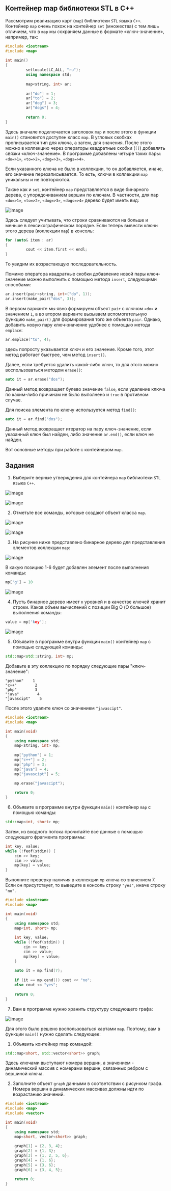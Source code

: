 ## Контейнер map библиотеки STL в C++

Рассмотрим реализацию карт (`map`) библиотеки `STL` языка `С++`. Контейнер `map` очень похож на контейнер `set` (множества) с тем лишь отличием, что в `map` мы
сохраняем данные в формате «ключ-значение», например, так:

```c++
#include <iostream>
#include <map>
 
int main()
{
         setlocale(LC_ALL, "ru");
         using namespace std;
 
         map<string, int> ar;
 
         ar["do"] = 1;
         ar["to"] = 2;
         ar["dog"] = 3;
         ar["dogs"] = 4;
 
         return 0;
}
```

Здесь вначале подключается заголовок `map` и после этого в функции `main()` становится доступен класс `map`. В угловых скобках прописывается тип для ключа, а затем,
для значения. После этого можно в коллекцию через операторы квадратные скобки (`[]`) добавлять связки «ключ-значение». В программе добавлены четыре таких пары:
`«do=>1»`, `«to=>2»`, `«dog=>3»`, `«dogs=>4»`.

Если указанного ключа не было в коллекции, то он добавляется, иначе, его значение перезаписывается. То есть, ключи в коллекции `map` уникальны и не повторяются.

Также как и `set`, контейнер `map` представляется в виде бинарного дерева, с упорядочиванием вершин по ключам. В частности, для пар `«do=>1»`, `«to=>2»`, `«dog=>3»`,
`«dogs=>4»` дерево будет иметь вид:

![image](https://user-images.githubusercontent.com/124737857/230767688-4c724738-f26f-4a6e-ac94-bc1581442574.png)

Здесь следует учитывать, что строки сравниваются на больше и меньше в лексикографическом порядке. Если теперь вывести ключи этого дерева (коллекции `map`) в консоль:

```c++
for (auto& item : ar)
{
         cout << item.first << endl;
}
```

То увидим их возрастающую последовательность.

Помимо оператора квадратные скобки добавление новой пары ключ-значение можно выполнить с помощью метода `insert`, следующими способами:

```c++
ar.insert(pair<string, int>("do", 1));
ar.insert(make_pair("dos", 3));
```

В первом варианте мы явно формируем объект `pair` с ключом `«do»` и значением `1`, а во втором варианте вызываем вспомогательную функцию `make_pair()` для формирования
того же объекта `pair`. Однако, добавить новую пару ключ-значение удобнее с помощью метода `emplace`:

```c++
ar.emplace("to", 4);
```

здесь попросту указывается ключ и его значение. Кроме того, этот метод работает быстрее, чем метод `insert()`.

Далее, если требуется удалить какой-либо ключ, то для этого можно воспользоваться методом `erase()`:

```c++
auto it = ar.erase("dos");
```

Данный метод возвращает булево значение `false`, если удаление ключа по каким-либо причинам не было выполнено и `true` в противном случае.

Для поиска элемента по ключу используется метод `find()`:

```c++
auto it = ar.find("dos");
```

Данный метод возвращает итератор на пару ключ-значение, если указанный ключ был найден, либо значение `ar.end()`, если ключ не найден.

Вот основные методы при работе с контейнером `map`.

## Задания

1. Выберите верные утверждения для контейнера `map` библиотеки `STL` языка `С++`.

![image](https://user-images.githubusercontent.com/124737857/230768437-50fa6955-d400-4439-858a-5512eea90a1d.png)

![image](https://user-images.githubusercontent.com/124737857/230768464-1fddcbf7-622e-43a4-923c-3042c80e080f.png)

2. Отметьте все команды, которые создают объект класса `map`.

![image](https://user-images.githubusercontent.com/124737857/230768500-0a215f96-97de-4cda-8560-ff9e3a51cd6f.png)

![image](https://user-images.githubusercontent.com/124737857/230768548-e9f01391-044a-40bd-a0ab-dee19a4d7d67.png)

3. На рисунке ниже представлено бинарное дерево для представления элементов коллекции `map`:

![image](https://user-images.githubusercontent.com/124737857/230768571-de8c6fd2-f461-4db9-9190-16bda63e0d3b.png)

В какую позицию 1-6 будет добавлен элемент после выполнения команды:

```python
mp['g'] = 10
```

![image](https://user-images.githubusercontent.com/124737857/230768599-ef05e2c2-ed69-4f2e-8a06-5fa275e2038f.png)

4. Пусть бинарное дерево имеет `n` уровней и в качестве ключей хранит строки. Каков объем вычислений с позиции Big O (О большое) выполнения команды:

```c++
value = mp['key'];
```

![image](https://user-images.githubusercontent.com/124737857/230768638-2ccfc6a4-2541-43ab-8879-4320bb08b143.png)

5. Объявите в программе внутри функции `main()` контейнер `map` с помощью следующей команды:

```c++
std::map<std::string, int> mp;
```

Добавьте в эту коллекцию по порядку следующие пары "ключ-значение":

```
"python"    1
"c++"        2
"php"        3
"java"        4
"javascipt"    5
```

После этого удалите ключ со значением `"javascipt"`.

```c++
#include <iostream>
#include <map>

int main(void)
{
    using namespace std;
    map<string, int> mp;
    
    mp["python"] = 1;
    mp["c++"] = 2;
    mp["php"] = 3;
    mp["java"] = 4;
    mp["javascipt"] = 5;
    
    mp.erase("javascipt");

    return 0;
}
```

6. Объявите в программе внутри функции `main()` контейнер `map` с помощью команды:

```c++
std::map<int, short> mp;
```

Затем, из входного потока прочитайте все данные с помощью следующего фрагмента программы:

```c++
int key, value;
while (!feof(stdin)) {
	cin >> key;
	cin >> value;
	mp[key] = value;
}
```

Выполните проверку наличия в коллекции `mp` ключа со значением 7. Если он присутствует, то выведите в консоль строку `"yes"`, иначе строку `"no"`.

```c++
#include <iostream>
#include <map>

int main(void)
{
    using namespace std;
    map<int, short> mp;
    
    int key, value;
    while (!feof(stdin)) {
        cin >> key;
        cin >> value;
        mp[key] = value;
    }
    
    auto it = mp.find(7);
    
    if (it == mp.cend()) cout << "no";
    else cout << "yes";
    
    return 0;
}
```

7. Вам в программе нужно хранить структуру следующего графа:

![image](https://user-images.githubusercontent.com/124737857/230769358-2c67ce35-2218-43dc-a109-f99342d37ae1.png)

Для этого было решено воспользоваться картами `map`. Поэтому, вам в функции `main()` нужно сделать следующее:

1. Объявить контейнер map командой:

```c++
std::map<short, std::vector<short>> graph;
```

Здесь ключами выступают номера вершин, а значением - динамический массив с номерами вершин, связанных ребром с вершиной ключа.

2. Заполните объект `graph` данными в соответствии с рисунком графа. Номера вершин в динамических массивах должны идти по возрастанию значений.

```c++
#include <iostream>
#include <map>
#include <vector>

int main(void)
{
    using namespace std;
    map<short, vector<short>> graph;
    
    graph[1] = {2, 3, 4};
    graph[2] = {1, 3};
    graph[3] = {1, 2, 5, 6};
    graph[4] = {1, 6};
    graph[5] = {3, 6};
    graph[6] = {3, 4, 5};

    return 0;
}
```

